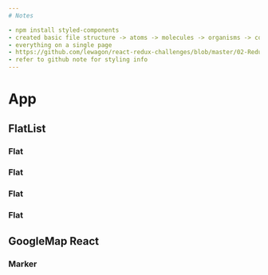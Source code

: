 ```yaml
---
# Notes

- npm install styled-components
- created basic file structure -> atoms -> molecules -> organisms -> containers
- everything on a single page
- https://github.com/lewagon/react-redux-challenges/blob/master/02-Redux/01-React-Advanced/README.md
- refer to github note for styling info
---
```


# App

## FlatList

### Flat

### Flat

### Flat

### Flat

## GoogleMap React

### Marker
